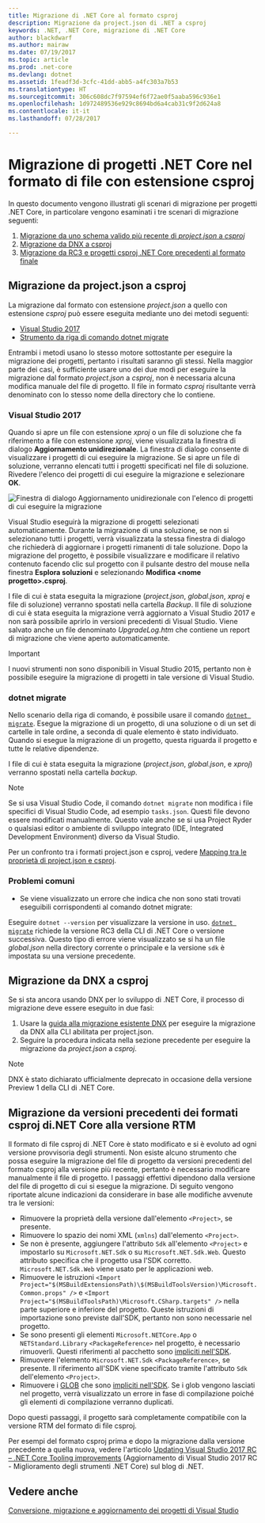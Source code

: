 ```yaml
---
title: Migrazione di .NET Core al formato csproj
description: Migrazione da project.json di .NET a csproj
keywords: .NET, .NET Core, migrazione di .NET Core
author: blackdwarf
ms.author: mairaw
ms.date: 07/19/2017
ms.topic: article
ms.prod: .net-core
ms.devlang: dotnet
ms.assetid: 1feadf3d-3cfc-41dd-abb5-a4fc303a7b53
ms.translationtype: HT
ms.sourcegitcommit: 306c608dc7f97594ef6f72ae0f5aaba596c936e1
ms.openlocfilehash: 1d972489536e929c8694bd6a4cab31c9f2d624a8
ms.contentlocale: it-it
ms.lasthandoff: 07/28/2017

---
```


# <a name="migrating-net-core-projects-to-the-csproj-format"></a>Migrazione di progetti .NET Core nel formato di file con estensione csproj

In questo documento vengono illustrati gli scenari di migrazione per progetti .NET Core, in particolare vengono esaminati i tre scenari di migrazione seguenti:

1. [Migrazione da uno schema valido più recente di *project.json* a *csproj*](#migration-from-projectjson-to-csproj)
2. [Migrazione da DNX a csproj](#migration-from-dnx-to-csproj)
3. [Migrazione da RC3 e progetti csproj .NET Core precedenti al formato finale](#migration-from-earlier-net-core-csproj-formats-to-rtm-csproj)

## <a name="migration-from-projectjson-to-csproj"></a>Migrazione da project.json a csproj
La migrazione dal formato con estensione *project.json* a quello con estensione *csproj* può essere eseguita mediante uno dei metodi seguenti:

- [Visual Studio 2017](#visual-studio-2017)
- [Strumento da riga di comando dotnet migrate](#dotnet-migrate)
 
Entrambi i metodi usano lo stesso motore sottostante per eseguire la migrazione dei progetti, pertanto i risultati saranno gli stessi. Nella maggior parte dei casi, è sufficiente usare uno dei due modi per eseguire la migrazione dal formato *project.json* a *csproj*, non è necessaria alcuna modifica manuale del file di progetto. Il file in formato *csproj* risultante verrà denominato con lo stesso nome della directory che lo contiene.

### <a name="visual-studio-2017"></a>Visual Studio 2017

Quando si apre un file con estensione *xproj* o un file di soluzione che fa riferimento a file con estensione *xproj*, viene visualizzata la finestra di dialogo **Aggiornamento unidirezionale**. La finestra di dialogo consente di visualizzare i progetti di cui eseguire la migrazione. Se si apre un file di soluzione, verranno elencati tutti i progetti specificati nel file di soluzione. Rivedere l'elenco dei progetti di cui eseguire la migrazione e selezionare **OK**.

![Finestra di dialogo Aggiornamento unidirezionale con l'elenco di progetti di cui eseguire la migrazione](media/one-way-upgrade.jpg)

Visual Studio eseguirà la migrazione di progetti selezionati automaticamente. Durante la migrazione di una soluzione, se non si selezionano tutti i progetti, verrà visualizzata la stessa finestra di dialogo che richiederà di aggiornare i progetti rimanenti di tale soluzione. Dopo la migrazione del progetto, è possibile visualizzare e modificare il relativo contenuto facendo clic sul progetto con il pulsante destro del mouse nella finestra **Esplora soluzioni** e selezionando **Modifica \<nome progetto>.csproj**.

I file di cui è stata eseguita la migrazione (*project.json*, *global.json*, *xproj* e file di soluzione) verranno spostati nella cartella *Backup*. Il file di soluzione di cui è stata eseguita la migrazione verrà aggiornato a Visual Studio 2017 e non sarà possibile aprirlo in versioni precedenti di Visual Studio. Viene salvato anche un file denominato *UpgradeLog.htm* che contiene un report di migrazione che viene aperto automaticamente.

> [!IMPORTANT]
> I nuovi strumenti non sono disponibili in Visual Studio 2015, pertanto non è possibile eseguire la migrazione di progetti in tale versione di Visual Studio.

### <a name="dotnet-migrate"></a>dotnet migrate

Nello scenario della riga di comando, è possibile usare il comando [`dotnet migrate`](../tools/dotnet-migrate.md). Esegue la migrazione di un progetto, di una soluzione o di un set di cartelle in tale ordine, a seconda di quale elemento è stato individuato. Quando si esegue la migrazione di un progetto, questa riguarda il progetto e tutte le relative dipendenze.

I file di cui è stata eseguita la migrazione (*project.json*, *global.json*, e *xproj*) verranno spostati nella cartella *backup*.

> [!NOTE]
> Se si usa Visual Studio Code, il comando `dotnet migrate` non modifica i file specifici di Visual Studio Code, ad esempio `tasks.json`. Questi file devono essere modificati manualmente. Questo vale anche se si usa Project Ryder o qualsiasi editor o ambiente di sviluppo integrato (IDE, Integrated Development Environment) diverso da Visual Studio. 

Per un confronto tra i formati project.json e csproj, vedere [Mapping tra le proprietà di project.json e csproj](../tools/project-json-to-csproj.md).

### <a name="common-issues"></a>Problemi comuni

- Se viene visualizzato un errore che indica che non sono stati trovati eseguibili corrispondenti al comando dotnet migrate:

Eseguire `dotnet --version` per visualizzare la versione in uso. [`dotnet migrate`](../tools/dotnet-migrate.md) richiede la versione RC3 della CLI di .NET Core o versione successiva.
Questo tipo di errore viene visualizzato se si ha un file *global.json* nella directory corrente o principale e la versione `sdk` è impostata su una versione precedente.

## <a name="migration-from-dnx-to-csproj"></a>Migrazione da DNX a csproj
Se si sta ancora usando DNX per lo sviluppo di .NET Core, il processo di migrazione deve essere eseguito in due fasi:

1. Usare la [guida alla migrazione esistente DNX](from-dnx.md) per eseguire la migrazione da DNX alla CLI abilitata per project.json.
2. Seguire la procedura indicata nella sezione precedente per eseguire la migrazione da *project.json* a *csproj*.  

> [!NOTE]
> DNX è stato dichiarato ufficialmente deprecato in occasione della versione Preview 1 della CLI di .NET Core. 

## <a name="migration-from-earlier-net-core-csproj-formats-to-rtm-csproj"></a>Migrazione da versioni precedenti dei formati csproj di.NET Core alla versione RTM
Il formato di file csproj di .NET Core è stato modificato e si è evoluto ad ogni versione provvisoria degli strumenti. Non esiste alcuno strumento che possa eseguire la migrazione del file di progetto da versioni precedenti del formato csproj alla versione più recente, pertanto è necessario modificare manualmente il file di progetto. I passaggi effettivi dipendono dalla versione del file di progetto di cui si esegue la migrazione. Di seguito vengono riportate alcune indicazioni da considerare in base alle modifiche avvenute tra le versioni:

* Rimuovere la proprietà della versione dall'elemento `<Project>`, se presente. 
* Rimuovere lo spazio dei nomi XML (`xmlns`) dall'elemento `<Project>`.
* Se non è presente, aggiungere l'attributo `Sdk` all'elemento `<Project>` e impostarlo su `Microsoft.NET.Sdk` o su `Microsoft.NET.Sdk.Web`. Questo attributo specifica che il progetto usa l'SDK corretto. `Microsoft.NET.Sdk.Web` viene usato per le applicazioni web.
* Rimuovere le istruzioni `<Import Project="$(MSBuildExtensionsPath)\$(MSBuildToolsVersion)\Microsoft.Common.props" />` e `<Import Project="$(MSBuildToolsPath)\Microsoft.CSharp.targets" />` nella parte superiore e inferiore del progetto. Queste istruzioni di importazione sono previste dall'SDK, pertanto non sono necessarie nel progetto. 
* Se sono presenti gli elementi `Microsoft.NETCore.App` o `NETStandard.Library` `<PackageReference>` nel progetto, è necessario rimuoverli. Questi riferimenti al pacchetto sono [impliciti nell'SDK](https://aka.ms/sdkimplicitrefs). 
* Rimuovere l'elemento `Microsoft.NET.Sdk` `<PackageReference>`, se presente. Il riferimento all'SDK viene specificato tramite l'attributo `Sdk` dell'elemento `<Project>`. 
* Rimuovere i [GLOB](https://en.wikipedia.org/wiki/Glob_(programming)) che sono [impliciti nell'SDK](../tools/csproj.md#default-compilation-includes-in-net-core-projects). Se i glob vengono lasciati nel progetto, verrà visualizzato un errore in fase di compilazione poiché gli elementi di compilazione verranno duplicati. 

Dopo questi passaggi, il progetto sarà completamente compatibile con la versione RTM del formato di file csproj. 

Per esempi del formato csproj prima e dopo la migrazione dalla versione precedente a quella nuova, vedere l'articolo [Updating Visual Studio 2017 RC – .NET Core Tooling improvements](https://blogs.msdn.microsoft.com/dotnet/2016/12/12/updating-visual-studio-2017-rc-net-core-tooling-improvements/) (Aggiornamento di Visual Studio 2017 RC - Miglioramento degli strumenti .NET Core) sul blog di .NET.

## <a name="see-also"></a>Vedere anche
[Conversione, migrazione e aggiornamento dei progetti di Visual Studio](/visualstudio/porting/port-migrate-and-upgrade-visual-studio-projects)

